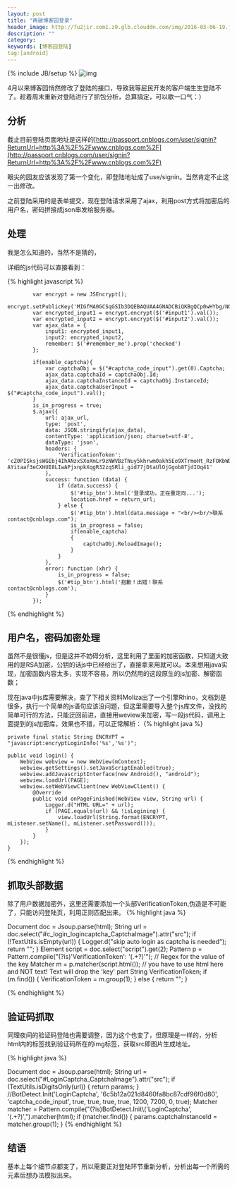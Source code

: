 ```yaml
---
layout: post
title: "再破博客园登录"
header_image: http://7u2jir.com1.z0.glb.clouddn.com/img/2016-03-06-19.jpg
description: ""
category: 
keywords: [博客园登陆]
tag:[android]
---
```

{% include JB/setup %}
![img](http://7u2jir.com1.z0.glb.clouddn.com/img/2016-03-06-19.jpg)

4月以来博客园悄然修改了登陆的接口，导致我等屁民开发的客户端生生登陆不了。趁着周末重新对登陆进行了抓包分析，总算搞定，可以歇一口气：）

## 分析

截止目前登陆页面地址是这样的[http://passport.cnblogs.com/user/signin?ReturnUrl=http%3A%2F%2Fwww.cnblogs.com%2F](http://passport.cnblogs.com/user/signin?ReturnUrl=http%3A%2F%2Fwww.cnblogs.com%2F)

眼尖的园友应该发现了第一个变化，即登陆地址成了use/signin。当然肯定不止这一出修改。

之前登陆采用的是表单提交，现在登陆请求采用了ajax，利用post方式将加密后的用户名，密码拼接成json串发给服务器。

## 处理
我是怎么知道的，当然不是猜的，

详细的js代码可以直接看到：

{% highlight javascript %}

            var encrypt = new JSEncrypt();
            encrypt.setPublicKey('MIGfMA0GCSqGSIb3DQEBAQUAA4GNADCBiQKBgQCp0wHYbg/NOPO3nzMD3dndwS0MccuMeXCHgVlGOoYyFwLdS24Im2e7YyhB0wrUsyYf0/nhzCzBK8ZC9eCWqd0aHbdgOQT6CuFQBMjbyGYvlVYU2ZP7kG9Ft6YV6oc9ambuO7nPZh+bvXH0zDKfi02prknrScAKC0XhadTHT3Al0QIDAQAB');
            var encrypted_input1 = encrypt.encrypt($('#input1').val());
            var encrypted_input2 = encrypt.encrypt($('#input2').val());
            var ajax_data = {
                input1: encrypted_input1,
                input2: encrypted_input2,
                remember: $('#remember_me').prop('checked')
            };

            if(enable_captcha){
                var captchaObj = $("#captcha_code_input").get(0).Captcha;
                ajax_data.captchaId = captchaObj.Id;
                ajax_data.captchaInstanceId = captchaObj.InstanceId;
                ajax_data.captchaUserInput = $("#captcha_code_input").val();
            }
            is_in_progress = true;
            $.ajax({
                url: ajax_url,
                type: 'post',
                data: JSON.stringify(ajax_data),
                contentType: 'application/json; charset=utf-8',
                dataType: 'json',
                headers: {
                    'VerificationToken': 'cZ0PISksjsWGEbj4IhANzxSXoXmLr9zNWVBzTNuy5khrwm0akh5Eo9XTrmoHt_RzFOKbWD2jOaibj7r_bZZlPLAx81c1:G8OVJmEYy2z1FJJUwvvy_mS3HLR-AYitaaf3eCXHUI8LIwAPjxnpkXqgR32zqSRli_gid77jDtaUlOjGgob8TjdIOq41'
                },
                success: function (data) {                    
                    if (data.success) {
                        $('#tip_btn').html('登录成功，正在重定向...');
                        location.href = return_url;
                    } else {
                        $('#tip_btn').html(data.message + "<br/><br/>联系 contact@cnblogs.com");
                        is_in_progress = false;
                        if(enable_captcha)
                        {
                            captchaObj.ReloadImage();
                        }
                    }
                },
                error: function (xhr) {
                    is_in_progress = false;
                    $('#tip_btn').html('抱歉！出错！联系 contact@cnblogs.com');
                }
            });
    
{% endhighlight %}

## 用户名，密码加密处理
虽然不是很懂js，但是这并不妨碍分析，这里利用了<script src="/scripts/jsencrypt.min.js"></script>里面的加密函数，只知道大致用的是RSA加密，公钥的话js中已经给出了，直接拿来用就可以。本来想用java实现，加密函数内容太多，实现不容易，所以仍然用的这段原生的js加密、解密函数；

现在java中js库需要解决，查了下相关资料Moliza出了一个引擎Rhino，文档到是很多，执行一个简单的js语句应该没问题，但这里需要导入整个js库文件，没找的简单可行的方法，只能迂回前进，直接用weview来加密，写一段js代码，调用上面提到的js加密库，效果也不错，可以正常解析：
{% highlight java %}

    private final static String ENCRYPT = "javascript:encryptLoginInfo('%s','%s')";

    public void login() {
        WebView webview = new WebView(mContext);
        webview.getSettings().setJavaScriptEnabled(true);
        webview.addJavascriptInterface(new Android(), "android");
        webview.loadUrl(PAGE);
        webview.setWebViewClient(new WebViewClient() {
            @Override
            public void onPageFinished(WebView view, String url) {
                Logger.d("HTML URL=" + url);
                if (PAGE.equals(url) && !isLogining) {
                    view.loadUrl(String.format(ENCRYPT, mListener.setName(), mListener.setPassword()));
                }
            }
        });
    }
    
{% endhighlight %}

## 抓取头部数据
除了用户数据加密外，这里还需要添加一个头部VerificationToken,伪造是不可能了，只能访问登陆页，利用正则匹配出来。
{% highlight java %}

 Document doc = Jsoup.parse(html);
            String url = doc.select("#c_login_logincaptcha_CaptchaImage").attr("src");
            if (!TextUtils.isEmpty(url)) {
                Logger.d("skip auto login as captcha is needed");
                return "";
            }
            Element script = doc.select("script").get(2);
            Pattern p = Pattern.compile("(?is)'VerificationToken': '(.+?)'"); // Regex for the value of the key
            Matcher m = p.matcher(script.html()); // you have to use html here and NOT text! Text will drop the 'key' part
            String VerificationToken;
            if (m.find()) {
                VerificationToken = m.group(1);
            } else {
                return "";
            }
            
{% endhighlight %}

## 验证码抓取
同理夜间的验证码登陆也需要调整，因为这个也变了，但原理是一样的，分析html内的标签找到验证码所在的img标签，获取src即图片生成地址。

{% highlight java %}

 Document doc = Jsoup.parse(html);
            String url = doc.select("#LoginCaptcha_CaptchaImage").attr("src");
            if (TextUtils.isDigitsOnly(url)) {
                return params;
            }
            //BotDetect.Init('LoginCaptcha', '6c5b12a021d8460fa8bc87cdf96f0d80', 'captcha_code_input', true, true, true, true, 1200, 7200, 0, true);
            Matcher matcher = Pattern.compile("(?is)BotDetect.Init\\('LoginCaptcha', '(.+?)',").matcher(html);
            if (matcher.find()) {
                params.captchaInstanceId = matcher.group(1);
            }
{% endhighlight %}

## 结语
基本上每个细节点都变了，所以需要正对登陆环节重新分析，分析出每一个所需的元素后想办法模拟出来。